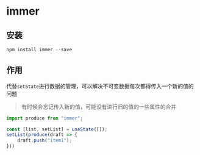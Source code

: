 # immer


## 安装

```js
npm install immer --save
```


## 作用

代替`setState`进行数据的管理，可以解决不可变数据每次都得传入一个新的值的问题

> 有时候会忘记传入新的值，可能没有进行旧的值的一些属性的合并

```js
import produce from "immer";

const [list, setList] = useState([]);
setList(produce(draft => {
    draft.push("item1");
}))
```